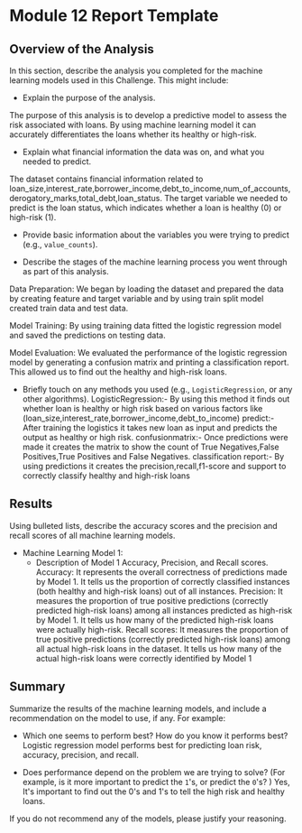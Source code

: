 # Module 12 Report Template

## Overview of the Analysis

In this section, describe the analysis you completed for the machine learning models used in this Challenge. This might include:

* Explain the purpose of the analysis.

The purpose of this analysis is to develop a predictive model to  assess the risk associated with loans. 
By using machine learning model it can accurately differentiates the loans whether its healthy or high-risk.

* Explain what financial information the data was on, and what you needed to predict.

The dataset contains financial information related to loan_size,interest_rate,borrower_income,debt_to_income,num_of_accounts,derogatory_marks,total_debt,loan_status. 
The target variable we needed to predict is the loan status, which indicates whether a loan is healthy (0) or high-risk (1).

* Provide basic information about the variables you were trying to predict (e.g., `value_counts`).


* Describe the stages of the machine learning process you went through as part of this analysis.

Data Preparation: We began by loading the dataset and prepared the data by creating feature and target variable and by using train split model created train data and test data.

Model Training: By using training data fitted the logistic regression model and saved the predictions on testing data.

Model Evaluation: We evaluated the performance of the logistic regression model by generating a confusion matrix and printing a classification report. This allowed us to find out the healthy and high-risk loans.

* Briefly touch on any methods you used (e.g., `LogisticRegression`, or any other algorithms).
LogisticRegression:- By using this method it finds out whether loan is healthy or high risk based on various factors like (loan_size,interest_rate,borrower_income,debt_to_income)
predict:- After training the logistics it takes new loan as input and predicts the output as healthy or high risk.
confusionmatrix:- Once predictions were made it creates the matrix to show the count of True Negatives,False Positives,True Positives and False Negatives.
classification report:- By using predictions it creates the precision,recall,f1-score and support to correctly classify healthy and high-risk loans


## Results

Using bulleted lists, describe the accuracy scores and the precision and recall scores of all machine learning models.

* Machine Learning Model 1:
    * Description of Model 1 Accuracy, Precision, and Recall scores.
    Accuracy: It represents the overall correctness of predictions made by Model 1. It tells us the proportion of correctly classified instances (both healthy and high-risk loans) out of all instances. 
    Precision: It measures the proportion of true positive predictions (correctly predicted high-risk loans) among all instances predicted as high-risk by Model 1. It tells us how many of the predicted high-risk loans were actually high-risk.
    Recall scores: It measures the proportion of true positive predictions (correctly predicted high-risk loans) among all actual high-risk loans in the dataset. It tells us how many of the actual high-risk loans were correctly identified by Model 1

## Summary

Summarize the results of the machine learning models, and include a recommendation on the model to use, if any. For example:

* Which one seems to perform best? How do you know it performs best?
Logistic regression model performs best for predicting loan risk, accuracy, precision, and recall.

* Does performance depend on the problem we are trying to solve? (For example, is it more important to predict the `1`'s, or predict the `0`'s? )
Yes, It's important to find out the 0's and 1's to tell the high risk and healthy loans.

If you do not recommend any of the models, please justify your reasoning.
